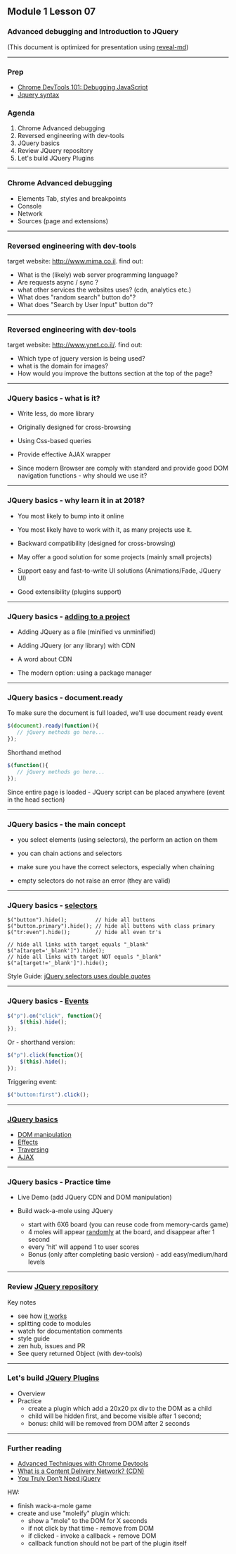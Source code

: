 ## Module 1 Lesson 07
### Advanced debugging and Introduction to JQuery
(This document is optimized for presentation using [reveal-md](https://github.com/webpro/reveal-md))

---

### Prep
* [Chrome DevTools 101: Debugging JavaScript](https://www.youtube.com/watch?v=H0XScE08hy8)
* [Jquery syntax](https://www.w3schools.com/jquery/jquery_syntax.asp)

### Agenda
1. Chrome Advanced debugging
2. Reversed engineering with dev-tools
3. JQuery basics
4. Review JQuery repository
5. Let's build JQuery Plugins

---

### Chrome Advanced debugging
* Elements Tab, styles and breakpoints
* Console
* Network
* Sources (page and extensions)

---

### Reversed engineering with dev-tools
target website: http://www.mima.co.il. find out:
* What is the (likely) web server programming language?
* Are requests async / sync ?
* what other services the websites uses? (cdn, analytics etc.)
* What does "random search" button do"?
* What does "Search by User Input" button do"?

---

### Reversed engineering with dev-tools
target website: http://www.ynet.co.il/. find out:
* Which type of jquery version is being used?
* what is the domain for images?
* How would you improve the buttons section at the top of the page?

---


### JQuery basics - what is it?
* Write less, do more library
<!-- .element: class="fragment" -->

* Originally designed for cross-browsing
<!-- .element: class="fragment" -->

* Using Css-based queries
<!-- .element: class="fragment" -->

* Provide effective AJAX wrapper
<!-- .element: class="fragment" -->

* Since modern Browser are comply with standard and provide good DOM navigation functions - why should we use it?
<!-- .element: class="fragment" -->

---

### JQuery basics - why learn it in at 2018?
* You most likely to bump into it online
<!-- .element: class="fragment" -->
* You most likely have to work with it, as many projects use it.
<!-- .element: class="fragment" -->
* Backward compatibility (designed for cross-browsing)
<!-- .element: class="fragment" -->
* May offer a good solution for some projects (mainly small projects)
<!-- .element: class="fragment" -->
* Support easy and fast-to-write UI solutions (Animations/Fade, JQuery UI)
<!-- .element: class="fragment" -->
* Good extensibility (plugins support)
<!-- .element: class="fragment" -->

---


### JQuery basics - [adding to a project](https://jquery.com/download/)
* Adding JQuery as a file (minified vs unminified)
<!-- .element: class="fragment" -->

* Adding JQuery (or any library) with CDN
<!-- .element: class="fragment" -->

* A word about CDN
<!-- .element: class="fragment" -->

* The modern option: using a package manager
<!-- .element: class="fragment" -->

---


### JQuery basics - document.ready
To make sure the document is full loaded, we'll use document ready event
```js
$(document).ready(function(){
   // jQuery methods go here...
});
```
Shorthand method
```js
$(function(){
   // jQuery methods go here...
});
```
Since entire page is loaded - JQuery script can be placed anywhere (event in the head section)

---


### JQuery basics - the main concept
* you select elements (using selectors), the perform an action on them
<!-- .element: class="fragment" -->

* you can chain actions and selectors
<!-- .element: class="fragment" -->

* make sure you have the correct selectors, especially when chaining
<!-- .element: class="fragment" -->

* empty selectors do not raise an error (they are valid)
<!-- .element: class="fragment" -->

---


### JQuery basics - [selectors](https://www.w3schools.com/jquery/jquery_selectors.asp)

```
$("button").hide();         // hide all buttons
$("button.primary").hide(); // hide all buttons with class primary
$("tr:even").hide();        // hide all even tr's

// hide all links with target equals "_blank"
$("a[target='_blank']").hide();
// hide all links with target NOT equals "_blank"
$("a[target!='_blank']").hide(); 
```
Style Guide:
[jQuery selectors uses double quotes](http://contribute.jquery.org/style-guide/js/#quotes)

---

### JQuery basics - [Events](http://api.jquery.com/on/)
```js
$("p").on("click", function(){
    $(this).hide();
});
```
Or - shorthand version:
```js
$("p").click(function(){
    $(this).hide();
});
```
Triggering event:
```js
$("button:first").click();
```

---

### [JQuery basics](https://www.w3schools.com/jquery/default.asp)
* [DOM manipulation](http://api.jquery.com/category/manipulation/)
* [Effects](http://api.jquery.com/category/effects/)
* [Traversing](http://api.jquery.com/category/traversing/)
* [AJAX](http://api.jquery.com/category/ajax/)


---
  
### JQuery basics - Practice time
* Live Demo (add JQuery CDN and DOM manipulation)

* Build wack-a-mole using JQuery
    - start with 6X6 board (you can reuse code from memory-cards game)
    - 4 moles will appear [randomly](https://stackoverflow.com/questions/2380019/generate-unique-random-numbers-between-1-and-100) at the board, and disappear after  1 second
    - every 'hit' will append 1 to user scores
    - Bonus (only after completing basic version) - add easy/medium/hard levels
---
  
### Review [JQuery repository](https://github.com/jquery/jquery)
Key notes
* see how [it works](https://ajax.googleapis.com/ajax/libs/jquery/3.3.1/jquery.js)
* splitting code to modules
* watch for documentation comments
* style guide
* zen hub, issues and PR
* See query returned Object (with dev-tools)

---
  
###  Let's build [JQuery Plugins](https://learn.jquery.com/plugins/basic-plugin-creation/)
* Overview
* Practice
    - create a plugin which add a 20x20 px div to the DOM as a child
    - child will be hidden first, and become visible after 1 second;
    - bonus: child will be removed from DOM after 2 seconds

---

### Further reading
* [Advanced Techniques with Chrome Devtools](https://www.youtube.com/watch?v=zmbBIF2Xecs&t=4s)
* [What is a Content Delivery Network? (CDN)](https://blog.stackpath.com/glossary/cdn/)
* [You Truly Don’t Need jQuery](https://hackernoon.com/you-truly-dont-need-jquery-5f2132b32dd1)

HW:
* finish  wack-a-mole game
* create and use "moleify" plugin  which:
    - show a "mole" to the DOM for X seconds
    - if not click by that time - remove from DOM
    - if clicked - invoke a callback + remove DOM 
    - callback function should not be part of the plugin itself